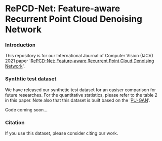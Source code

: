 # RePCD-Net: Feature-aware Recurrent Point Cloud Denoising Network

### Introduction
This repository is for our International Journal of Computer Vision (IJCV) 2021 paper '[RePCD-Net: Feature-aware Recurrent Point Cloud Denoising Network](https://link.springer.com/article/10.1007/s11263-021-01564-7)'. 

### Synthtic test dataset
We have released our synthetic test dataset for an easiser comparison for future researches. For the quantitative statistics, please refer to the table 2 in this paper. Note also that this dataset is built based on the '[PU-GAN](https://liruihui.github.io/publication/PU-GAN/)'.

Code coming soon...

### Citation
If you use this dataset, please consider citing our work.
